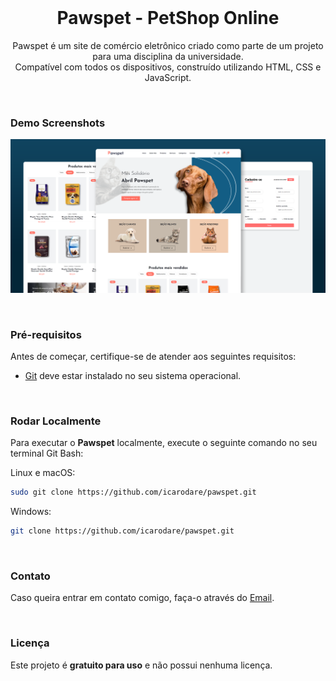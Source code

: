 <div align="center">

  <br />

  <h1 align="center">Pawspet - PetShop Online</h1>

  Pawspet é um site de comércio eletrônico criado como parte de um projeto para uma disciplina da universidade. <br />Compatível com todos os dispositivos, construído utilizando HTML, CSS e JavaScript.

</div>

<br />

### Demo Screenshots

![Pawspet Desktop Demo](./assets/images/readme-img.png "Desktop Demo")

<br />

### Pré-requisitos

Antes de começar, certifique-se de atender aos seguintes requisitos:

* [Git](https://git-scm.com/downloads "Download Git") deve estar instalado no seu sistema operacional.

<br />

### Rodar Localmente

Para executar o **Pawspet** localmente, execute o seguinte comando no seu terminal Git Bash:

Linux e macOS:

```bash
sudo git clone https://github.com/icarodare/pawspet.git
```

Windows:

```bash
git clone https://github.com/icarodare/pawspet.git
```
<br />

### Contato

Caso queira entrar em contato comigo, faça-o através do [Email](mailto:icaro.dare@outlook.com).

<br />

### Licença

Este projeto é **gratuito para uso** e não possui nenhuma licença.
